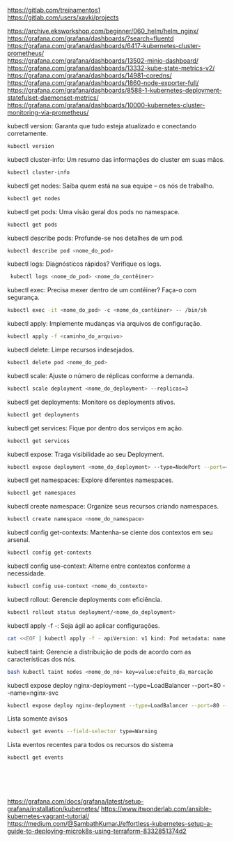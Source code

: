 https://gitlab.com/treinamentos1  
https://gitlab.com/users/xavki/projects


https://archive.eksworkshop.com/beginner/060_helm/helm_nginx/   
https://grafana.com/grafana/dashboards/?search=fluentd   
https://grafana.com/grafana/dashboards/6417-kubernetes-cluster-prometheus/   
https://grafana.com/grafana/dashboards/13502-minio-dashboard/  
https://grafana.com/grafana/dashboards/13332-kube-state-metrics-v2/  
https://grafana.com/grafana/dashboards/14981-coredns/  
https://grafana.com/grafana/dashboards/1860-node-exporter-full/  
https://grafana.com/grafana/dashboards/8588-1-kubernetes-deployment-statefulset-daemonset-metrics/  
https://grafana.com/grafana/dashboards/10000-kubernetes-cluster-monitoring-via-prometheus/


kubectl version: Garanta que tudo esteja atualizado e conectando corretamente.
```bash
kubectl version
```
kubectl cluster-info: Um resumo das informações do cluster em suas mãos.
```bash
kubectl cluster-info
```
kubectl get nodes: Saiba quem está na sua equipe – os nós de trabalho.
```bash
kubectl get nodes
```
kubectl get pods: Uma visão geral dos pods no namespace.
```bash
kubectl get pods
```
kubectl describe pods: Profunde-se nos detalhes de um pod.
```bash
kubectl describe pod <nome_do_pod>
```
kubectl logs: Diagnósticos rápidos? Verifique os logs.
```bash
 kubectl logs <nome_do_pod> <nome_do_contêiner>
```
kubectl exec: Precisa mexer dentro de um contêiner? Faça-o com segurança.
```bash
kubectl exec -it <nome_do_pod> -c <nome_do_contêiner> -- /bin/sh
```
kubectl apply: Implemente mudanças via arquivos de configuração.
```bash
kubectl apply -f <caminho_do_arquivo>
```
kubectl delete: Limpe recursos indesejados.
```bash
kubectl delete pod <nome_do_pod>
```
kubectl scale: Ajuste o número de réplicas conforme a demanda.
```bash
kubectl scale deployment <nome_do_deployment> --replicas=3
```
kubectl get deployments: Monitore os deployments ativos.
```bash
kubectl get deployments
```
kubectl get services: Fique por dentro dos serviços em ação.
```bash
kubectl get services
```
kubectl expose: Traga visibilidade ao seu Deployment.
```bash
kubectl expose deployment <nome_do_deployment> --type=NodePort --port=<numero_da_porta>
```
kubectl get namespaces: Explore diferentes namespaces.
```bash
kubectl get namespaces
```
kubectl create namespace: Organize seus recursos criando namespaces.
```bash
kubectl create namespace <nome_do_namespace>
```
kubectl config get-contexts: Mantenha-se ciente dos contextos em seu arsenal.
```bash
kubectl config get-contexts
```
kubectl config use-context: Alterne entre contextos conforme a necessidade. 
```bash
kubectl config use-context <nome_do_contexto>
```
kubectl rollout: Gerencie deployments com eficiência.
```bash
kubectl rollout status deployment/<nome_do_deployment>
```
kubectl apply -f -: Seja ágil ao aplicar configurações.
```bash
cat <<EOF | kubectl apply -f - apiVersion: v1 kind: Pod metadata: name: my-pod spec: containers: - name: my-container image: nginx EOF
```
kubectl taint: Gerencie a distribuição de pods de acordo com as características dos nós.
```bash
bash kubectl taint nodes <nome_do_nó> key=value:efeito_da_marcação
```
kubectl expose deploy nginx-deployment --type=LoadBalancer --port=80 --name=nginx-svc
```bash
kubectl expose deploy nginx-deployment --type=LoadBalancer --port=80 --name=nginx-svc
```
Lista somente avisos
```bash
kubectl get events --field-selector type=Warning
```
Lista eventos recentes para todos os recursos do sistema
```bash
kubectl get events
```

```bash

```

```bash

```

```bash

```

```bash

```

```bash

```

https://grafana.com/docs/grafana/latest/setup-grafana/installation/kubernetes/
https://www.itwonderlab.com/ansible-kubernetes-vagrant-tutorial/
https://medium.com/@SambathKumarJ/effortless-kubernetes-setup-a-guide-to-deploying-microk8s-using-terraform-8332851374d2
